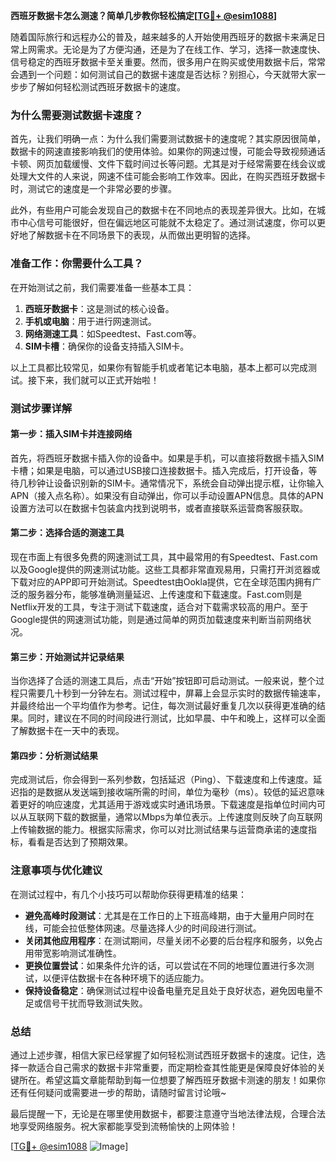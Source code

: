 **西班牙数据卡怎么测速？简单几步教你轻松搞定[[TG💪+ @esim1088](https://t.me/s/esim1088)]**

随着国际旅行和远程办公的普及，越来越多的人开始使用西班牙的数据卡来满足日常上网需求。无论是为了方便沟通，还是为了在线工作、学习，选择一款速度快、信号稳定的西班牙数据卡至关重要。然而，很多用户在购买或使用数据卡后，常常会遇到一个问题：如何测试自己的数据卡速度是否达标？别担心，今天就带大家一步步了解如何轻松测试西班牙数据卡的速度。

### 为什么需要测试数据卡速度？

首先，让我们明确一点：为什么我们需要测试数据卡的速度呢？其实原因很简单，数据卡的网速直接影响我们的使用体验。如果你的网速过慢，可能会导致视频通话卡顿、网页加载缓慢、文件下载时间过长等问题。尤其是对于经常需要在线会议或处理大文件的人来说，网速不佳可能会影响工作效率。因此，在购买西班牙数据卡时，测试它的速度是一个非常必要的步骤。

此外，有些用户可能会发现自己的数据卡在不同地点的表现差异很大。比如，在城市中心信号可能很好，但在偏远地区可能就不太稳定了。通过测试速度，你可以更好地了解数据卡在不同场景下的表现，从而做出更明智的选择。

### 准备工作：你需要什么工具？

在开始测试之前，我们需要准备一些基本工具：

1. **西班牙数据卡**：这是测试的核心设备。
2. **手机或电脑**：用于进行网速测试。
3. **网络测速工具**：如Speedtest、Fast.com等。
4. **SIM卡槽**：确保你的设备支持插入SIM卡。

以上工具都比较常见，如果你有智能手机或者笔记本电脑，基本上都可以完成测试。接下来，我们就可以正式开始啦！

### 测试步骤详解

#### 第一步：插入SIM卡并连接网络

首先，将西班牙数据卡插入你的设备中。如果是手机，可以直接将数据卡插入SIM卡槽；如果是电脑，可以通过USB接口连接数据卡。插入完成后，打开设备，等待几秒钟让设备识别新的SIM卡。通常情况下，系统会自动弹出提示框，让你输入APN（接入点名称）。如果没有自动弹出，你可以手动设置APN信息。具体的APN设置方法可以在数据卡包装盒内找到说明书，或者直接联系运营商客服获取。

#### 第二步：选择合适的测速工具

现在市面上有很多免费的网速测试工具，其中最常用的有Speedtest、Fast.com以及Google提供的网速测试功能。这些工具都非常直观易用，只需打开浏览器或下载对应的APP即可开始测试。Speedtest由Ookla提供，它在全球范围内拥有广泛的服务器分布，能够准确测量延迟、上传速度和下载速度。Fast.com则是Netflix开发的工具，专注于测试下载速度，适合对下载需求较高的用户。至于Google提供的网速测试功能，则是通过简单的网页加载速度来判断当前网络状况。

#### 第三步：开始测试并记录结果

当你选择了合适的测速工具后，点击“开始”按钮即可启动测试。一般来说，整个过程只需要几十秒到一分钟左右。测试过程中，屏幕上会显示实时的数据传输速率，并最终给出一个平均值作为参考。记住，每次测试最好重复几次以获得更准确的结果。同时，建议在不同的时间段进行测试，比如早晨、中午和晚上，这样可以全面了解数据卡在一天中的表现。

#### 第四步：分析测试结果

完成测试后，你会得到一系列参数，包括延迟（Ping）、下载速度和上传速度。延迟指的是数据从发送端到接收端所需的时间，单位为毫秒（ms）。较低的延迟意味着更好的响应速度，尤其适用于游戏或实时通讯场景。下载速度是指单位时间内可以从互联网下载的数据量，通常以Mbps为单位表示。上传速度则反映了向互联网上传输数据的能力。根据实际需求，你可以对比测试结果与运营商承诺的速度指标，看看是否达到了预期效果。

### 注意事项与优化建议

在测试过程中，有几个小技巧可以帮助你获得更精准的结果：

- **避免高峰时段测试**：尤其是在工作日的上下班高峰期，由于大量用户同时在线，可能会拉低整体网速。尽量选择人少的时间段进行测试。
- **关闭其他应用程序**：在测试期间，尽量关闭不必要的后台程序和服务，以免占用带宽影响测试准确性。
- **更换位置尝试**：如果条件允许的话，可以尝试在不同的地理位置进行多次测试，以便评估数据卡在各种环境下的适应能力。
- **保持设备稳定**：确保测试过程中设备电量充足且处于良好状态，避免因电量不足或信号干扰而导致测试失败。

### 总结

通过上述步骤，相信大家已经掌握了如何轻松测试西班牙数据卡的速度。记住，选择一款适合自己需求的数据卡非常重要，而定期检查其性能更是保障良好体验的关键所在。希望这篇文章能帮助到每一位想要了解西班牙数据卡测速的朋友！如果你还有任何疑问或需要进一步的帮助，请随时留言讨论哦~

最后提醒一下，无论是在哪里使用数据卡，都要注意遵守当地法律法规，合理合法地享受网络服务。祝大家都能享受到流畅愉快的上网体验！

[[TG💪+ @esim1088](https://t.me/s/esim1088) ![Image](https://i.postimg.cc/4NQfJmqS/Snipaste-2025-05-13-00-14-12.png)]